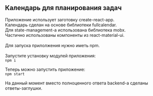 <h2>Календарь для планирования задач</h2>

Приложение использует заготовку create-react-app.<br>
Календарь сделан на основе библиотеки fullcalendar.<br>
Для state-management-а использована библиотека mobx.<br>
Частично использованы компоненты из react-material-ui.<br>
<br>
Для запуска прилолжения нужно иметь npm.<br>
<br>
Запустите установку модулей приложения:<br>
```npm i```<br>

Теперь можно запустить приложение:<br>
```npm start```<br>

На данный момент вместо полноценного ответа backend-а сделаны ответы-заглушки.
